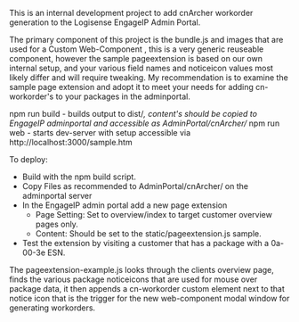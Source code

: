 This is an internal development project to add cnArcher workorder generation to the Logisense EngageIP Admin Portal.

The primary component of this project is the bundle.js and images that are used for a Custom Web-Component <cn-workorder />, this is a very generic reuseable component, however the sample pageextension is based on our own internal setup, and your various field names and noticeicon values most likely differ and will require tweaking. My recommendation is to examine the sample page extension and adopt it to meet your needs for adding cn-workorder's to your packages in the adminportal.

npm run build - builds output to dist/*, content's should be copied to EngageIP adminportal and accessible as AdminPortal/cnArcher/*
npm run web - starts dev-server with setup accessible via http://localhost:3000/sample.htm

To deploy: 

- Build with the npm build script.
- Copy Files as recommended to AdminPortal/cnArcher/ on the adminportal server
- In the EngageIP admin portal add a new page extension 
  - Page Setting: Set to overview/index to target customer overview pages only.
  - Content: Should be set to the static/pageextension.js sample.
- Test the extension by visiting a customer that has a package with a 0a-00-3e ESN. 

The pageextension-example.js looks through the clients overview page, finds the various package noticeicons that are used for mouse over package data, it then appends a cn-workorder custom element next to that notice icon that is the trigger for the new web-component modal window for generating workorders.